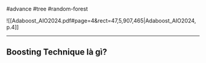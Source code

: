 #advance #tree #random-forest 

![[Adaboost_AIO2024.pdf#page=4&rect=47,5,907,465|Adaboost_AIO2024, p.4]]

---
## Boosting Technique là gì?
